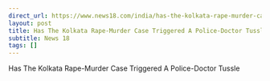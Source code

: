 ```yaml
---
direct_url: https://www.news18.com/india/has-the-kolkata-rape-murder-case-triggered-a-police-doctor-tussle-9043030.html
layout: post
title: Has The Kolkata Rape-Murder Case Triggered A Police-Doctor Tussle 
subtitle: News 18
tags: []
---
```


Has The Kolkata Rape-Murder Case Triggered A Police-Doctor Tussle 
